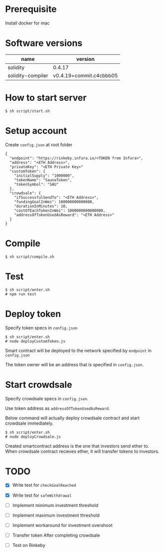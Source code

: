 # Prerequisite

Install docker for mac

# Software versions

 name         | version       |
|--------------|---------------|
| solidity     | 0.4.17        |
| solidity-compiler       | v0.4.19+commit.c4cbbb05 |


# How to start server

```
$ sh script/start.sh
```

# Setup account

Create `config.json` at root folder

```
{
  "endpoint": "https://rinkeby.infura.io/<TOKEN from Infura>",
  "address": "<ETH Address>",
  "privateKey": "<ETH Private Key>"
  "customToken": {
    "initialSupply": "1000000",
    "tokenName": "SaunaToken",
    "tokenSymbol": "SAU"
  },
  "crowdsale": {
    "ifSuccessfulSendTo": "<ETH Address>",
    "fundingGoalInWei": 100000000000000,
    "durationInMinutes": 10,
    "costOfEachTokenInWei": 1000000000000000,
    "addressOfTokenUsedAsReward": "<ETH Address>"
  }
}
```

# Compile

```
$ sh script/compile.sh
```

# Test

```
$ sh script/enter.sh
# npm run test
```

# Deploy token

Specify token specs in `config.json`

```
$ sh script/enter.sh
# node deployCustomToken.js
```

Smart contract will be deployed to the network specified by `endpoint` in `config.json`

The token owner will be an address that is specified in `config.json`.


# Start crowdsale

Specify crowdsale specs in `config.json`.

Use token address as `addressOfTokenUsedAsReward`.

Below command will actually deploy crowdsale contract and start crowdsale immediately.

```
$ sh script/enter.sh
# node deployCrowdsale.js
```

Created smartcontract address is the one that investors send ether to.
When crowdsale contract recieves ether, it will transfer tokens to investors.

# TODO

- [x] Write test for `checkGoalReached`
- [x] Write test for `safeWithdrawal`
- [ ] Implement minimum investment threshold 
- [ ] Implement maximum investment threshold 
- [ ] Implement workaround for investment overshoot
- [ ] Transfer token After completing crowdsale
- [ ] Test on Rinkeby


